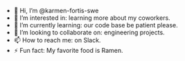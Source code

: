 - 👋 Hi, I’m @karmen-fortis-swe
- 👀 I’m interested in: learning more about my coworkers.
- 🌱 I’m currently learning: our code base be patient please.
- 💞️ I’m looking to collaborate on: engineering projects.
- 📫 How to reach me: on Slack.
- ⚡ Fun fact: My favorite food is Ramen.
